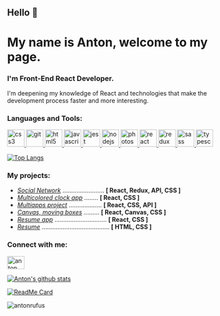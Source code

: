 ## Hello 👋

# My name is Anton, welcome to my page.

### I'm Front-End React Developer.

I'm deepening my knowledge of React and technologies that make the development process faster and more interesting.

<h3 align="left">Languages and Tools:</h3>
<p align="left"> <a href="https://www.w3schools.com/css/" target="_blank"> <img src="https://devicons.github.io/devicon/devicon.git/icons/css3/css3-original-wordmark.svg" alt="css3" width="40" height="40"/> </a> <a href="https://git-scm.com/" target="_blank"> <img src="https://www.vectorlogo.zone/logos/git-scm/git-scm-icon.svg" alt="git" width="40" height="40"/> </a> <a href="https://www.w3.org/html/" target="_blank"> <img src="https://devicons.github.io/devicon/devicon.git/icons/html5/html5-original-wordmark.svg" alt="html5" width="40" height="40"/> </a> <a href="https://developer.mozilla.org/en-US/docs/Web/JavaScript" target="_blank"> <img src="https://devicons.github.io/devicon/devicon.git/icons/javascript/javascript-original.svg" alt="javascript" width="40" height="40"/> </a> <a href="https://jestjs.io" target="_blank"> <img src="https://www.vectorlogo.zone/logos/jestjsio/jestjsio-icon.svg" alt="jest" width="40" height="40"/> </a> <a href="https://nodejs.org" target="_blank"> <img src="https://devicons.github.io/devicon/devicon.git/icons/nodejs/nodejs-original-wordmark.svg" alt="nodejs" width="40" height="40"/> </a> <a href="https://www.photoshop.com/en" target="_blank"> <img src="https://devicons.github.io/devicon/devicon.git/icons/photoshop/photoshop-plain.svg" alt="photoshop" width="40" height="40"/> </a> <a href="https://reactjs.org/" target="_blank"> <img src="https://devicons.github.io/devicon/devicon.git/icons/react/react-original-wordmark.svg" alt="react" width="40" height="40"/> </a> <a href="https://redux.js.org" target="_blank"> <img src="https://devicons.github.io/devicon/devicon.git/icons/redux/redux-original.svg" alt="redux" width="40" height="40"/> </a> <a href="https://sass-lang.com" target="_blank"> <img src="https://devicons.github.io/devicon/devicon.git/icons/sass/sass-original.svg" alt="sass" width="40" height="40"/> </a> <a href="https://www.typescriptlang.org/" target="_blank"> <img src="https://devicons.github.io/devicon/devicon.git/icons/typescript/typescript-original.svg" alt="typescript" width="40" height="40"/> </a> </p>

[![Top Langs](https://github-readme-stats.vercel.app/api/top-langs/?username=AntonRufus&layout=compact&show_icons=true&theme=dark)](https://github.com/anuraghazra/github-readme-stats)

<h3 align="left">My projects:</h3>
<ul>
<li>
<a href="https://antonrufus.github.io/social-network/#/profile" target="blank"><i>Social Network</i></u></a> ........................ <b>[ React, Redux, API, CSS ]</b>
</li>
<li>
<a href="https://antonrufus.github.io/colorful-clock-react-app/" target="blank"><i>Multicolored clock app</i></a> ........ <b>[ React, CSS ]</b>
</li>
<li>
<a href="https://antonrufus.github.io/multi-apps-project/#/home" target="blank"><i>Multiapps project</i></a> ................... <b>[ React, CSS, API ]</b>
</li>
<li>
<a href="https://antonrufus.github.io/moving-boxes/" target="blank"><i>Canvas, moving boxes</i></a> ......... <b>[ React, Canvas, CSS ]</b>
</li>
<li>
<a href="https://antonrufus.github.io/cv-react-app/" target="blank"><i>Resume app</i></a> .............................. <b>[ React, CSS ]</b>
</li>
<li>
<a href="https://antonrufus.github.io/cv-html/" target="blank"><i>Resume</i></a> ....................................... <b>[ HTML, CSS ]</b>
</li>
</ul>

<h3 align="left">Connect with me:</h3>
<p align="left">
<a href="https://www.linkedin.com/in/anton-zhyvotovskyi-10931291" target="blank"><img align="center" src="https://www.freeiconspng.com//uploads/linkedin-icon-19.png" alt="anton zhyvotovskyi" height="30" width="40" /></a>
</p>

[![Anton's github stats](https://github-readme-stats.vercel.app/api?username=AntonRufus&theme=dark&show_icons=true)](https://github.com/anuraghazra/github-readme-stats)

[![ReadMe Card](https://github-readme-stats.vercel.app/api/pin/?username=AntonRufus&repo=social-network&show_owner=true&theme=dark)](https://github.com/anuraghazra/github-readme-stats)

<p align="left"> <img src="https://komarev.com/ghpvc/?username=antonrufus&label=Profile%20views&color=0e75b6&style=flat" alt="antonrufus" /> </p>




<!--
**AntonRufus/AntonRufus** is a ✨ _special_ ✨ repository because its `README.md` (this file) appears on your GitHub profile.

Here are some ideas to get you started:

- 🔭 I’m currently working on ...
- 🌱 I’m currently learning ...
- 👯 I’m looking to collaborate on ...
- 🤔 I’m looking for help with ...
- 💬 Ask me about ...
- 📫 How to reach me: ...
- 😄 Pronouns: ...
- ⚡ Fun fact: ...
-->
